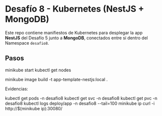 # Desafío 8 - Kubernetes (NestJS + MongoDB)

Este repo contiene manifiestos de Kubernetes para desplegar la app **NestJS** del Desafío 5
junto a **MongoDB**, conectados entre sí dentro del Namespace `desafio8`.

## Pasos

minikube start
kubectl get nodes

minikube image build -t app-template-nestjs:local .

Evidencias:

kubectl get pods -n desafio8
kubectl get svc -n desafio8
kubectl get pvc -n desafio8
kubectl logs deploy/app -n desafio8 --tail=100
minikube ip
curl -i http://$(minikube ip):30080/

